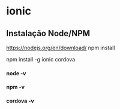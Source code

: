 # ionic
## Instalação Node/NPM

https://nodejs.org/en/download/
npm install

npm install -g ionic cordova

#### node -v
#### npm -v
#### cordova -v



